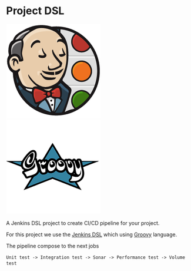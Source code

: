 # Project DSL

![My image](img/butler.png)![My image](img/logo-groovy.png)


A Jenkins DSL project to create CI/CD pipeline for your project.

For this project we use the [Jenkins DSL](http://localhost:8080/plugin/job-dsl/api-viewer/index.html) which using [Groovy](http://groovy-lang.org/) language.

The pipeline compose to the next jobs

```
Unit test -> Integration test -> Sonar -> Performance test -> Volume test
```

